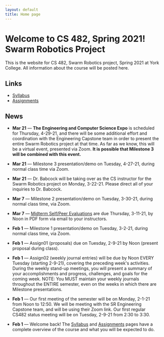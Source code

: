 ```yaml
---
layout: default
title: Home page
---
```


# Welcome to CS 482, Spring 2021!<br>Swarm Robotics Project

This is the website for CS 482, Swarm Robotics project, Spring 2021 at York College.
All information about the course will be posted here.

## Links

* [Syllabus](syllabus.html)
* [Assignments](assign/index.html)

## News

<!--

* **May 4** &mdash; [Final Technical Reports](./assign/finalreport.html) and Team Posters are due Friday, 5-14-21, by Noon in your Google Drive, as well as in PDF form via email to your instructors.

* **May 4** &mdash; [Final Self/Peer Evaluations](./assign/PeerEval-SwarmRobotics-Sp21-final.pdf) are due Friday, 5-14-21, by Noon in PDF form via email to your instructors.

* **Apr 27** &mdash; The Swarm Robotics Project Final Presentation and Demo (MS4) will be Tuesday, 5-11-21, from 5:00pm to 7:00pm via Zoom, in coordinatio with the Engienering Capstone team.  As far as we know, this will be a virtual event, present via Zoom.

* **Apr 27** &mdash; [Draft Technical Reports](./assign/finalreport.html) are due Tuesday, 5-4-21, by Noon in your Google Drive, for review and comment by your instructors.

-->

* **Mar 21** &mdash; **The Engineering and Computer Science Expo** is scheduled for Thursday, 4-29-21, and there will be some additional effort and coordination with the Engineering Capstone team in order to present the entire Swarm Robotics project at that time.  As far as we know, this will be a virtual event, presented via Zoom.  **It is possible that Milestone 3 will be combined with this event.**

* **Mar 21** &mdash; Milestone 3 presentation/demo on Tuesday, 4-27-21, during normal class time via Zoom.

* **Mar 21** &mdash; Dr. Babcock will be taking over as the CS instructor for the Swarm Robotics project on Monday, 3-22-21.  Please direct all of your inquiries to Dr. Babcock.

* **Mar 7** &mdash; Milestone 2 presentation/demo on Tuesday, 3-30-21, during normal class time, via Zoom.

* **Mar 7** &mdash; [Midterm Self/Peer Evaluations](./assign/PeerEval-SwarmRobotics-Sp21-midterm.pdf) are due Thursday, 3-11-21, by Noon in PDF form via email to your instructors.

* **Feb 1** &mdash; Milestone 1 presentation/demo on Tuesday, 3-2-21, during normal class time, via Zoom.

* **Feb 1** &mdash; Assign01 (proposals) due on Tuesday, 2-9-21 by Noon (present proposal during class).

* **Feb 1** &mdash; Assign02 (weekly journal entries) will be due by Noon EVERY Tuesday (starting 2-9-21), covering the preceding week's activities.  During the weekly stand-up meetings, you will present a summary of your accomplishments and progress, challenges, and goals for the coming week.  NOTE: You MUST maintain your weekly journals throughout the ENTIRE semester, even on the weeks in which there are Milestone presentations.

* **Feb 1** &mdash; Our first meeting of the semester will be on Monday, 2-1-21 from Noon to 12:50.  We will be meeting with the SR Engineering Capstone team, and will be using their Zoom link.  Our first regular CS482 status meeting will be on Tuesday, 2-9-21 from 2:30 to 3:30.

* **Feb 1** &mdash; Welcome back!  The [Syllabus](syllabus.html) and [Assignments](assign/index.html) pages have a complete overview of the course and what you will be expected to do.

<!-- vim:set wrap: -->
<!-- vim:set linebreak: -->
<!-- vim:set nolist: -->
